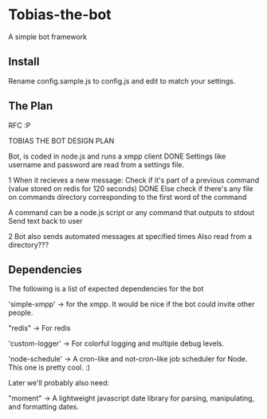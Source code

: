 Tobias-the-bot
==============

A simple bot framework

Install
-------
Rename config.sample.js to config.js and edit to match your settings. 

The Plan
---------

RFC :P

TOBIAS THE BOT DESIGN PLAN


Bot, is coded in node.js and  runs a xmpp client
DONE Settings like username and password are read from a settings file.

1 When it recieves a new message:
Check if it's part of a previous command (value stored on redis for 120 seconds)
DONE Else check if there's any file on commands directory corresponding to the first word of the command

A command can be a node.js script or any command that outputs to stdout
Send text back to user

2 Bot also sends automated messages at specified times
  Also read from a directory???



Dependencies
------------

The following is a list of expected dependencies for the bot

'simple-xmpp' -> for the xmpp. It would be nice if the bot could invite other people.

"redis"       -> For redis

'custom-logger'        -> For colorful logging and multiple debug levels.

'node-schedule' -> A cron-like and not-cron-like job scheduler for Node. This one is pretty cool. :)


Later we'll probably also need:

"moment"      -> A lightweight javascript date library for parsing, manipulating, and formatting dates.

